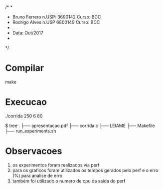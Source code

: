 /*
 *
 * Bruno Ferrero n.USP: 3690142  Curso: BCC
 * Rodrigo Alves n.USP 6800149   Curso: BCC
 *
 * Data: Out/2017
 *
 */

Compilar
========
make

Execucao
========
./corrida 250 6 80


$ tree
.
├── apresentacao.pdf
├── corrida.c
├── LEIAME
├── Makefile
├── run_experiments.sh


Observacoes
===========
1) os experimentos foram realizados via perf
2) para os graficos foram utilizados os tempos gerados pelo perf e o erro (%) para analise de erro
3) também foi utilizado o numero de cpu da saída do perf

